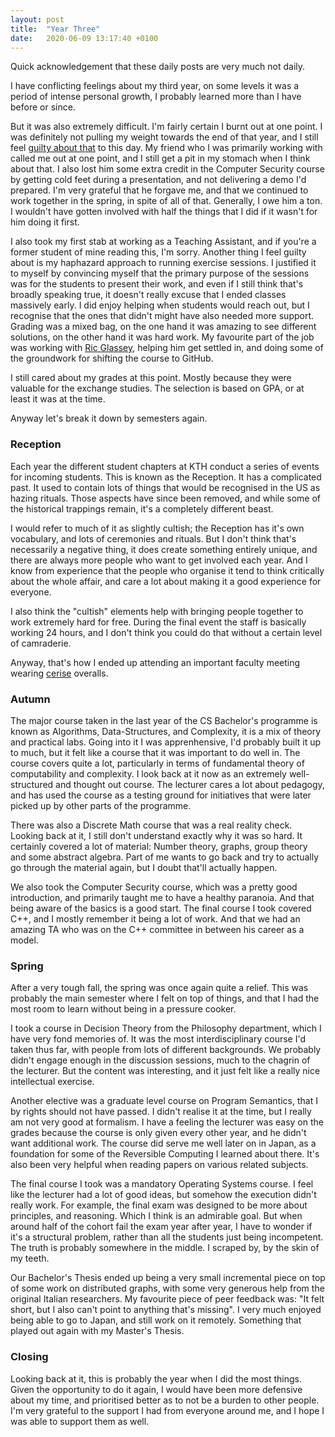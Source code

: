 ```yaml
---
layout: post
title:  "Year Three"
date:   2020-06-09 13:17:40 +0100 
---
```


Quick acknowledgement that these daily posts are very much not daily.

I have conflicting feelings about my third year, on some levels it was a period of intense personal growth, I probably learned more than I have before or since.

But it was also extremely difficult. I'm fairly certain I burnt out at one point. I was definitely not pulling my weight towards the end of that year, and I still feel [guilty about that](https://notebook.drmaciver.com/posts/2020-05-29-05:46.html) to this day. My friend who I was primarily working with called me out at one point, and I still get a pit in my stomach when I think about that. I also lost him some extra credit in the Computer Security course by getting cold feet during a presentation, and not delivering a demo I'd prepared. 
I'm very grateful that he forgave me, and that we continued to work together in the spring, in spite of all of that. Generally, I owe him a ton. I wouldn't have gotten involved with half the things that I did if it wasn't for him doing it first. 

I also took my first stab at working as a Teaching Assistant, and if you're a former student of mine reading this, I'm sorry.
Another thing I feel guilty about is my haphazard approach to running exercise sessions. I justified it to myself by convincing myself that the primary purpose of the sessions was for the students to present their work, and even if I still think that's broadly speaking true, it doesn't really excuse that I ended classes massively early. 
I did enjoy helping when students would reach out, but I recognise that the ones that didn't might have also needed more support. Grading was a mixed bag, on the one hand it was amazing to see different solutions, on the other hand it was hard work.
My favourite part of the job was working with [Ric Glassey](https://www.kth.se/profile/glassey?l=en), helping him get settled in, and doing some of the groundwork for shifting the course to GitHub.

I still cared about my grades at this point. Mostly because they were valuable for the exchange studies. The selection is based on GPA, or at least it was at the time.

Anyway let's break it down by semesters again.


### Reception

Each year the different student chapters at KTH conduct a series of events for incoming students. 
This is known as the Reception. It has a complicated past. It used to contain lots of things that would be recognised in the US as hazing rituals. 
Those aspects have since been removed, and while some of the historical trappings remain, it's a completely different beast. 

I would refer to much of it as slightly cultish; the Reception has it's own vocabulary, and lots of ceremonies and rituals. But I don't think that's necessarily a negative thing, it does create something entirely unique, and there are always more people who want to get involved each year. And I know from experience that the people who organise it tend to think critically about the whole affair, and care a lot about making it a good experience for everyone. 

I also think the "cultish" elements help with bringing people together to work extremely hard for free. During the final event the staff is basically working 24 hours, and I don't think you could do that without a certain level of camraderie.

Anyway, that's how I ended up attending an important faculty meeting wearing [cerise](https://en.wikipedia.org/wiki/Cerise_(color)) overalls.


### Autumn

The major course taken in the last year of the CS Bachelor's programme is known as Algorithms, Data-Structures, and Complexity, it is a mix of theory and practical labs. Going into it I was apprenhensive, I'd probably built it up to much, but it felt like a course that it was important to do well in. The course covers quite a lot, particularly in terms of fundamental theory of computability and complexity. 
I look back at it now as an extremely well-structured and thought out course. The lecturer cares a lot about pedagogy, and has used the course as a testing ground for initiatives that were later picked up by other parts of the programme.


There was also a Discrete Math course that was a real reality check. Looking back at it, I still don't understand exactly why it was so hard. It certainly covered a lot of material: Number theory, graphs, group theory and some abstract algebra.
Part of me wants to go back and try to actually go through the material again, but I doubt that'll actually happen.

We also took the Computer Security course, which was a pretty good introduction, and primarily taught me to have a healthy paranoia. And that being aware of the basics is a good start. The final course I took covered C++, and I mostly remember it being a lot of work. And that we had an amazing TA who was on the C++ committee in between his career as a model.


### Spring

After a very tough fall, the spring was once again quite a relief. This was probably the main semester where I felt on top of things, and that I had the most room to learn without being in a pressure cooker.

I took a course in Decision Theory from the Philosophy department, which I have very fond memories of. It was the most interdisciplinary course I'd taken thus far, with people from lots of different backgrounds. We probably didn't engage enough in the discussion sessions, much to the chagrin of the lecturer. But the content was interesting, and it just felt like a really nice intellectual exercise. 

Another elective was a graduate level course on Program Semantics, that I by rights should not have passed. I didn't realise it at the time, but I really am not very good at formalism. I have a feeling the lecturer was easy on the grades because the course is only given every other year, and he didn't want additional work. The course did serve me well later on in Japan, as a foundation for some of the Reversible Computing I learned about there. It's also been very helpful when reading papers on various related subjects. 

The final course I took was a mandatory Operating Systems course. I feel like the lecturer had a lot of good ideas, but somehow the execution didn't really work. For example, the final exam was designed to be more about principles, and reasoning. Which I think is an admirable goal. But when around half of the cohort fail the exam year after year, I have to wonder if it's a structural problem, rather than all the students just being incompetent. The truth is probably somewhere in the middle. I scraped by, by the skin of my teeth.

Our Bachelor's Thesis ended up being a very small incremental piece on top of some work on distributed graphs, with some very generous help from the original Italian researchers. My favourite piece of peer feedback was: "It felt short, but I also can't point to anything that's missing". I very much enjoyed being able to go to Japan, and still work on it remotely. Something that played out again with my Master's Thesis.


### Closing

Looking back at it, this is probably the year when I did the most things. Given the opportunity to do it again, I would have been more defensive about my time, and prioritised better as to not be a burden to other people. I'm very grateful to the support I had from everyone around me, and I hope I was able to support them as well.








